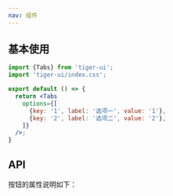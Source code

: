 ```yaml
---
nav: 组件
---
```


## 基本使用
```jsx
import {Tabs} from 'tiger-ui';
import 'tiger-ui/index.css';

export default () => {
  return <Tabs 
    options={[
      {key: '1', label: '选项一', value: '1'},
      {key: '2', label: '选项二', value: '2'},
    ]}
  />;
}
```

## API
按钮的属性说明如下：
<API id="Tabs"></API>

